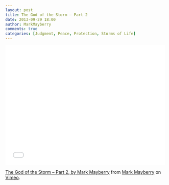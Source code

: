 ```yaml
---
layout: post
title: The God of the Storm – Part 2
date: 2013-09-29 18:00
author: MarkMayberry
comments: true
categories: [Judgment, Peace, Protection, Storms of Life]
---
```

<iframe src="//player.vimeo.com/video/75810129" width="500" height="375" frameborder="0" webkitallowfullscreen mozallowfullscreen allowfullscreen></iframe> <p><a href="http://vimeo.com/75810129">The God of the Storm – Part 2, by Mark Mayberry</a> from <a href="http://vimeo.com/ascoc">Mark Mayberry</a> on <a href="https://vimeo.com">Vimeo</a>.</p>
